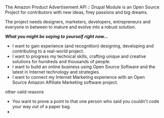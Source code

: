 The Amazon Product Advertisement API :: Drupal Module is an Open Source Project for contributors with new ideas, firey passions and big dreams.

The project needs designers, marketers, developers, entrepreneurs and everyone in between to mature and evolve into a robust solution.

***What you might be saying to yourself right now...***

- I want to gain experience (and recognition) designing, developing and contributing to a real-world project.
- I want to progress my technical skills, crafting unique and creative solutions for hundreds and thousands of people.
- I want to build an online business using Open Source Software and the latest in Internet technology and strategies.
- I want to connect my Internet Marketing experience with an Open Source Amazon Affiliate Marketing software project. 

other valid reasons

- You want to prove a point to that one person who said you couldn't code your way out of a paper bag.
- 